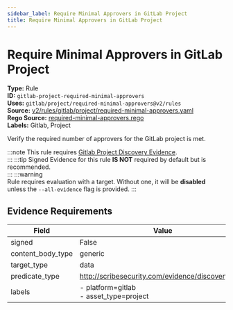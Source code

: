 ```yaml
---
sidebar_label: Require Minimal Approvers in GitLab Project
title: Require Minimal Approvers in GitLab Project
---  
```

# Require Minimal Approvers in GitLab Project  
**Type:** Rule  
**ID:** `gitlab-project-required-minimal-approvers`  
**Uses:** `gitlab/project/required-minimal-approvers@v2/rules`  
**Source:** [v2/rules/gitlab/project/required-minimal-approvers.yaml](https://github.com/scribe-public/sample-policies/blob/main/v2/rules/gitlab/project/required-minimal-approvers.yaml)  
**Rego Source:** [required-minimal-approvers.rego](https://github.com/scribe-public/sample-policies/blob/main/v2/rules/gitlab/project/required-minimal-approvers.rego)  
**Labels:** Gitlab, Project  

Verify the required number of approvers for the GitLab project is met.

:::note 
This rule requires [Gitlab Project Discovery Evidence](https://scribe-security.netlify.app/docs/platforms/discover#gitlab-discovery).  
::: 
:::tip 
Signed Evidence for this rule **IS NOT** required by default but is recommended.  
::: 
:::warning  
Rule requires evaluation with a target. Without one, it will be **disabled** unless the `--all-evidence` flag is provided.
::: 

## Evidence Requirements  
| Field | Value |
|-------|-------|
| signed | False |
| content_body_type | generic |
| target_type | data |
| predicate_type | http://scribesecurity.com/evidence/discovery/v0.1 |
| labels | - platform=gitlab<br/>- asset_type=project |

